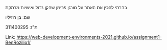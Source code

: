 בחרתי להכין את האתר על מורגן פרימן שחקן גדול ואישיות מרתקת

שם: בן רוזיליו

ת"ז: 311400295

Link: https://web-development-environments-2021.github.io/assignment1-BenRozilio1/
